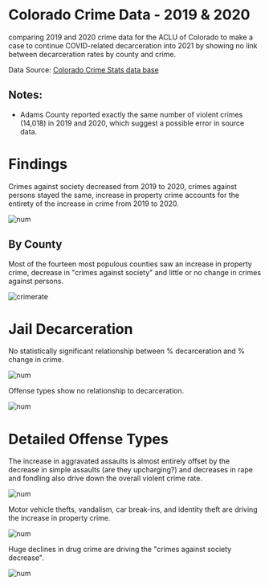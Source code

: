 # Colorado Crime Data - 2019 & 2020
comparing 2019 and 2020 crime data for the ACLU of Colorado to make a case to continue COVID-related decarceration into 2021 by showing no link between
decarceration rates by county and crime. 

Data Source: [Colorado Crime Stats data base](https://coloradocrimestats.state.co.us/public/Browse/browsetables.aspx?PerspectiveLanguage=en)

## Notes: 

* Adams County reported exactly the same number of violent crimes (14,018) in 2019 and 2020, which suggest a possible error in source data.


# Findings

Crimes against society decreased from 2019 to 2020, crimes against persons stayed the same, increase in property crime accounts for the entirety of the increase in crime from 2019 to 2020. 

![num](plots/co-numberofcrimes.png)

## By County

Most of the fourteen most populous counties saw an increase in property crime, decrease in "crimes against society" and little or no change in crimes against persons. 

![crimerate](plots/county-percentchange-type.png)

# Jail Decarceration

No statistically significant relationship between % decarceration and % change in crime. 

![num](plots/change-comp.png)

Offense types show no relationship to decarceration. 

![num](plots/change-type-facet.png)

# Detailed Offense Types 

The increase in aggravated assaults is almost entirely offset by the decrease in simple assaults (are they upcharging?) and decreases in rape and fondling also drive down the overall violent crime rate. 

![num](plots/change-violent-detail.png)

Motor vehicle thefts, vandalism, car break-ins, and identity theft are driving the increase in property crime. 

![num](plots/change-property-detail.png)

Huge declines in drug crime are driving the "crimes against society decrease".

![num](plots/change-society-detail.png)



